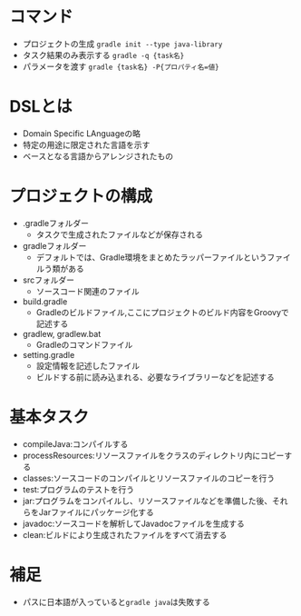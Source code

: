 # コマンド
* プロジェクトの生成
`gradle init --type java-library`
* タスク結果のみ表示する
`gradle -q {task名}`
* パラメータを渡す
`gradle {task名} -P{プロパティ名=値}`

# DSLとは
* Domain Specific LAnguageの略
* 特定の用途に限定された言語を示す
* ベースとなる言語からアレンジされたもの

# プロジェクトの構成
* .gradleフォルダー
  * タスクで生成されたファイルなどが保存される
* gradleフォルダー
  * デフォルトでは、Gradle環境をまとめたラッパーファイルというファイルう類がある
* srcフォルダー
  * ソースコード関連のファイル
* build.gradle
  * Gradleのビルドファイル,ここにプロジェクトのビルド内容をGroovyで記述する
* gradlew, gradlew.bat
  * Gradleのコマンドファイル
* setting.gradle
  * 設定情報を記述したファイル
  * ビルドする前に読み込まれる、必要なライブラリーなどを記述する

# 基本タスク
* compileJava:コンパイルする
* processResources:リソースファイルをクラスのディレクトリ内にコピーする
* classes:ソースコードのコンパイルとリソースファイルのコピーを行う
* test:プログラムのテストを行う
* jar:プログラムをコンパイルし、リソースファイルなどを準備した後、それらをJarファイルにパッケージ化する
* javadoc:ソースコードを解析してJavadocファイルを生成する
* clean:ビルドにより生成されたファイルをすべて消去する

# 補足
* パスに日本語が入っていると`gradle java`は失敗する
